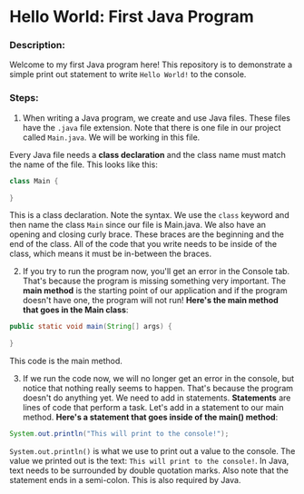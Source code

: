 # Hello World: First Java Program  

### Description:
Welcome to my first Java program here! This repository is to demonstrate a simple print out statement to write `Hello World!` to the console.


### Steps:
1. When writing a Java program, we create and use Java files. These files have the `.java` file extension. Note that there is one file in our project called `Main.java`. We will be working in this file.

Every Java file needs a **class declaration** and the class name must match the name of the file. This looks like this:
```Java
class Main {
  
}
```
This is a class declaration. Note the syntax. We use the `class` keyword and then name the class `Main` since our file is Main.java. We also have an opening and closing curly brace. These braces are the beginning and the end of the class. All of the code that you write needs to be inside of the class, which means it must be in-between the braces.

2. If you try to run the program now, you'll get an error in the Console tab. That's because the program is missing something very important. The **main method** is the starting point of our application and if the program doesn't have one, the program will not run! **Here's the main method that goes in the Main class**:
```Java
public static void main(String[] args) {
  
}

```
This code is the main method. 


3. If we run the code now, we will no longer get an error in the console, but notice that nothing really seems to happen. That's because the program doesn't do anything yet. We need to add in statements. **Statements** are lines of code that perform a task. Let's add in a statement to our main method. **Here's a statement that goes inside of the main() method**:
```Java
System.out.println("This will print to the console!");
```

`System.out.println()` is what we use to print out a value to the console. The value we printed out is the text: `This will print to the console!`. In Java, text needs to be surrounded by double quotation marks. Also note that the statement ends in a semi-colon. This is also required by Java.
  